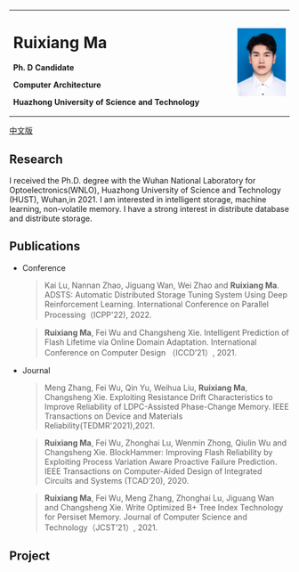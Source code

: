 <table border="0">
  <tr>
    <td width="80%">
      <h1>Ruixiang Ma</h1>
      <p><b>Ph. D Candidate</b></p>
      <p><b>Computer Architecture</b></p>
      <p><b>Huazhong University of Science and Technology</b></p>
    </td>
    <td width="25%">
      <img src="/ruixiang.jpg" width="100%">
    </td>
  </tr>
</table>
<a href="/index-cn.html">中文版</a>

## Research

I received the Ph.D. degree with the Wuhan National Laboratory for Optoelectronics(WNLO), Huazhong University of Science and Technology (HUST), Wuhan,in 2021. I am interested in intelligent storage, machine learning, non-volatile memory. I have a strong interest in distribute database and distribute storage.

## Publications
* Conference

  >  Kai Lu, Nannan Zhao, Jiguang Wan, Wei Zhao and **Ruixiang Ma**. ADSTS: Automatic Distributed Storage Tuning System Using Deep Reinforcement Learning. International Conference on Parallel Processing（ICPP'22), 2022.
  
  >  **Ruixiang Ma**, Fei Wu and Changsheng Xie. Intelligent Prediction of Flash Lifetime via Online Domain Adaptation. International Conference on Computer Design （ICCD’21）, 2021.

* Journal
  > Meng Zhang, Fei Wu, Qin Yu, Weihua Liu, **Ruixiang Ma**, Changsheng Xie. Exploiting Resistance Drift Characteristics to Improve Reliability of LDPC-Assisted Phase-Change Memory. IEEE Transactions on Device and Materials Reliability(TEDMR'2021),2021.
  
  > **Ruixiang Ma**, Fei Wu, Zhonghai Lu, Wenmin Zhong, Qiulin Wu and Changsheng Xie. BlockHammer: Improving Flash Reliability by Exploiting Process Variation Aware Proactive Failure Prediction. IEEE Transactions on Computer-Aided Design of Integrated Circuits and Systems (TCAD’20), 2020.
  
  > **Ruixiang Ma**, Fei Wu, Meng Zhang, Zhonghai Lu, Jiguang Wan and Changsheng Xie. Write Optimized B+ Tree Index Technology for Persiset Memory. Journal of Computer Science and Technology（JCST’21）, 2021.

## Project
